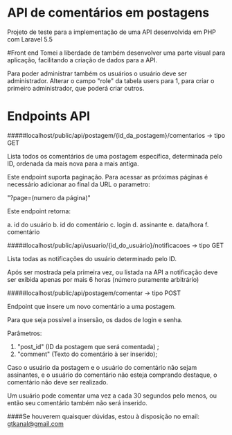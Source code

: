 # API de comentários em postagens

Projeto de teste para a implementação de uma API desenvolvida em PHP com Laravel 5.5


#Front end
Tomei a liberdade de também desenvolver uma parte visual para aplicação, facilitando a criação de dados para a API.

Para poder administrar também os usuários o usuário deve ser administrador. Alterar o campo "role" da tabela users para 1, para criar o primeiro administrador, que poderá criar outros.

# Endpoints  API

#####localhost/public/api/postagem/{id_da_postagem}/comentarios  -> tipo GET

Lista todos os comentários de uma postagem específica, determinada pelo ID, ordenada da mais nova para a mais antiga.

Este endpoint suporta paginação. Para acessar as próximas páginas é necessário adicionar ao final da URL o parametro:
 
 "?page=(numero da página)" 
 
 Este endpoint retorna:
 
 a. id do usuário
 b. id do comentário
 c. login
 d. assinante
 e. data/hora
 f. comentário
 
#####localhost/public/api/usuario/{id_do_usuário}/notificacoes -> tipo GET

Lista todas as notificações do usuário determinado pelo ID. 

Após ser mostrada pela primeira vez, ou listada na API a notificação deve ser exibida apenas por mais 6 horas (número puramente arbitrário)

#####localhost/public/api/postagem/comentar -> tipo POST

Endpoint que insere um novo comentário a uma postagem.

Para que seja possível a insersão, os dados de login e senha.

Parâmetros:

1. "post_id" (ID da postagem que será comentada) ;
2. "comment" (Texto do comentário à ser inserido);

Caso o usuário da postagem e o usuário do comentário não sejam assinantes, e o usuário do comentário não esteja comprando destaque, o comentário não deve ser realizado.

Um usuário pode comentar uma vez a cada 30 segundos pelo menos, ou então seu comentário também não será inserido.


####Se houverem quaisquer dúvidas, estou à disposição no email: gtkanal@gmail.com
